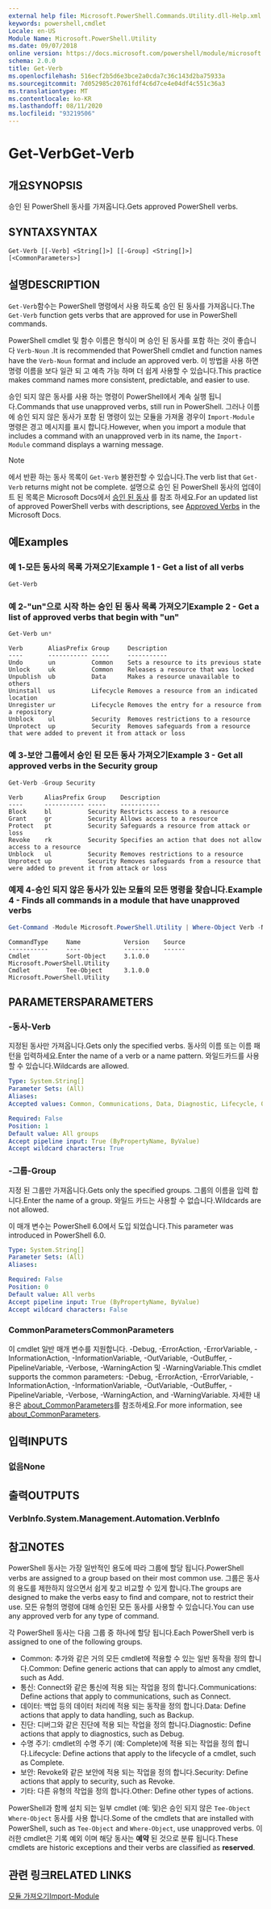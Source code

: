 ```yaml
---
external help file: Microsoft.PowerShell.Commands.Utility.dll-Help.xml
keywords: powershell,cmdlet
Locale: en-US
Module Name: Microsoft.PowerShell.Utility
ms.date: 09/07/2018
online version: https://docs.microsoft.com/powershell/module/microsoft.powershell.utility/get-verb?view=powershell-6&WT.mc_id=ps-gethelp
schema: 2.0.0
title: Get-Verb
ms.openlocfilehash: 516ecf2b5d6e3bce2a0cda7c36c143d2ba75933a
ms.sourcegitcommit: 7d052985c20761fdf4c6d7ce4e04df4c551c36a3
ms.translationtype: MT
ms.contentlocale: ko-KR
ms.lasthandoff: 08/11/2020
ms.locfileid: "93219506"
---
```

# <span data-ttu-id="1f89d-103">Get-Verb</span><span class="sxs-lookup"><span data-stu-id="1f89d-103">Get-Verb</span></span>

## <span data-ttu-id="1f89d-104">개요</span><span class="sxs-lookup"><span data-stu-id="1f89d-104">SYNOPSIS</span></span>
<span data-ttu-id="1f89d-105">승인 된 PowerShell 동사를 가져옵니다.</span><span class="sxs-lookup"><span data-stu-id="1f89d-105">Gets approved PowerShell verbs.</span></span>

## <span data-ttu-id="1f89d-106">SYNTAX</span><span class="sxs-lookup"><span data-stu-id="1f89d-106">SYNTAX</span></span>

```
Get-Verb [[-Verb] <String[]>] [[-Group] <String[]>] [<CommonParameters>]
```

## <span data-ttu-id="1f89d-107">설명</span><span class="sxs-lookup"><span data-stu-id="1f89d-107">DESCRIPTION</span></span>

<span data-ttu-id="1f89d-108">`Get-Verb`함수는 PowerShell 명령에서 사용 하도록 승인 된 동사를 가져옵니다.</span><span class="sxs-lookup"><span data-stu-id="1f89d-108">The `Get-Verb` function gets verbs that are approved for use in PowerShell commands.</span></span>

<span data-ttu-id="1f89d-109">PowerShell cmdlet 및 함수 이름은 형식이 며 승인 된 동사를 포함 하는 것이 좋습니다 `Verb-Noun` .</span><span class="sxs-lookup"><span data-stu-id="1f89d-109">It is recommended that PowerShell cmdlet and function names have the `Verb-Noun` format and include an approved verb.</span></span> <span data-ttu-id="1f89d-110">이 방법을 사용 하면 명령 이름을 보다 일관 되 고 예측 가능 하며 더 쉽게 사용할 수 있습니다.</span><span class="sxs-lookup"><span data-stu-id="1f89d-110">This practice makes command names more consistent, predictable, and easier to use.</span></span>

<span data-ttu-id="1f89d-111">승인 되지 않은 동사를 사용 하는 명령이 PowerShell에서 계속 실행 됩니다.</span><span class="sxs-lookup"><span data-stu-id="1f89d-111">Commands that use unapproved verbs, still run in PowerShell.</span></span> <span data-ttu-id="1f89d-112">그러나 이름에 승인 되지 않은 동사가 포함 된 명령이 있는 모듈을 가져올 경우이 `Import-Module` 명령은 경고 메시지를 표시 합니다.</span><span class="sxs-lookup"><span data-stu-id="1f89d-112">However, when you import a module that includes a command with an unapproved verb in its name, the `Import-Module` command displays a warning message.</span></span>

> [!NOTE]
> <span data-ttu-id="1f89d-113">에서 반환 하는 동사 목록이 `Get-Verb` 불완전할 수 있습니다.</span><span class="sxs-lookup"><span data-stu-id="1f89d-113">The verb list that `Get-Verb` returns might not be complete.</span></span> <span data-ttu-id="1f89d-114">설명으로 승인 된 PowerShell 동사의 업데이트 된 목록은 Microsoft Docs에서 [승인 된 동사](../../docs-conceptual/developer/cmdlet/approved-verbs-for-windows-powershell-commands.md) 를 참조 하세요.</span><span class="sxs-lookup"><span data-stu-id="1f89d-114">For an updated list of approved PowerShell verbs with descriptions, see [Approved Verbs](../../docs-conceptual/developer/cmdlet/approved-verbs-for-windows-powershell-commands.md) in the Microsoft Docs.</span></span>

## <span data-ttu-id="1f89d-115">예</span><span class="sxs-lookup"><span data-stu-id="1f89d-115">Examples</span></span>

### <span data-ttu-id="1f89d-116">예 1-모든 동사의 목록 가져오기</span><span class="sxs-lookup"><span data-stu-id="1f89d-116">Example 1 - Get a list of all verbs</span></span>

```powershell
Get-Verb
```

### <span data-ttu-id="1f89d-117">예 2-"un"으로 시작 하는 승인 된 동사 목록 가져오기</span><span class="sxs-lookup"><span data-stu-id="1f89d-117">Example 2 - Get a list of approved verbs that begin with "un"</span></span>

```powershell
Get-Verb un*
```

```Output
Verb       AliasPrefix Group     Description
----       ----------- -----     -----------
Undo       un          Common    Sets a resource to its previous state
Unlock     uk          Common    Releases a resource that was locked
Unpublish  ub          Data      Makes a resource unavailable to others
Uninstall  us          Lifecycle Removes a resource from an indicated location
Unregister ur          Lifecycle Removes the entry for a resource from a repository
Unblock    ul          Security  Removes restrictions to a resource
Unprotect  up          Security  Removes safeguards from a resource that were added to prevent it from attack or loss
```

### <span data-ttu-id="1f89d-118">예 3-보안 그룹에서 승인 된 모든 동사 가져오기</span><span class="sxs-lookup"><span data-stu-id="1f89d-118">Example 3 - Get all approved verbs in the Security group</span></span>

```powershell
Get-Verb -Group Security
```

```Output
Verb      AliasPrefix Group    Description
----      ----------- -----    -----------
Block     bl          Security Restricts access to a resource
Grant     gr          Security Allows access to a resource
Protect   pt          Security Safeguards a resource from attack or loss
Revoke    rk          Security Specifies an action that does not allow access to a resource
Unblock   ul          Security Removes restrictions to a resource
Unprotect up          Security Removes safeguards from a resource that were added to prevent it from attack or loss
```

### <span data-ttu-id="1f89d-119">예제 4-승인 되지 않은 동사가 있는 모듈의 모든 명령을 찾습니다.</span><span class="sxs-lookup"><span data-stu-id="1f89d-119">Example 4 - Finds all commands in a module that have unapproved verbs</span></span>

```powershell
Get-Command -Module Microsoft.PowerShell.Utility | Where-Object Verb -NotIn (Get-Verb).Verb
```

```Output
CommandType     Name            Version    Source
-----------     ----            -------    ------
Cmdlet          Sort-Object     3.1.0.0    Microsoft.PowerShell.Utility
Cmdlet          Tee-Object      3.1.0.0    Microsoft.PowerShell.Utility
```

## <span data-ttu-id="1f89d-120">PARAMETERS</span><span class="sxs-lookup"><span data-stu-id="1f89d-120">PARAMETERS</span></span>

### <span data-ttu-id="1f89d-121">-동사</span><span class="sxs-lookup"><span data-stu-id="1f89d-121">-Verb</span></span>

<span data-ttu-id="1f89d-122">지정된 동사만 가져옵니다.</span><span class="sxs-lookup"><span data-stu-id="1f89d-122">Gets only the specified verbs.</span></span> <span data-ttu-id="1f89d-123">동사의 이름 또는 이름 패턴을 입력하세요.</span><span class="sxs-lookup"><span data-stu-id="1f89d-123">Enter the name of a verb or a name pattern.</span></span> <span data-ttu-id="1f89d-124">와일드카드를 사용할 수 있습니다.</span><span class="sxs-lookup"><span data-stu-id="1f89d-124">Wildcards are allowed.</span></span>

```yaml
Type: System.String[]
Parameter Sets: (All)
Aliases:
Accepted values: Common, Communications, Data, Diagnostic, Lifecycle, Other, Security

Required: False
Position: 1
Default value: All groups
Accept pipeline input: True (ByPropertyName, ByValue)
Accept wildcard characters: True
```

### <span data-ttu-id="1f89d-125">-그룹</span><span class="sxs-lookup"><span data-stu-id="1f89d-125">-Group</span></span>

<span data-ttu-id="1f89d-126">지정 된 그룹만 가져옵니다.</span><span class="sxs-lookup"><span data-stu-id="1f89d-126">Gets only the specified groups.</span></span> <span data-ttu-id="1f89d-127">그룹의 이름을 입력 합니다.</span><span class="sxs-lookup"><span data-stu-id="1f89d-127">Enter the name of a group.</span></span> <span data-ttu-id="1f89d-128">와일드 카드는 사용할 수 없습니다.</span><span class="sxs-lookup"><span data-stu-id="1f89d-128">Wildcards are not allowed.</span></span>

<span data-ttu-id="1f89d-129">이 매개 변수는 PowerShell 6.0에서 도입 되었습니다.</span><span class="sxs-lookup"><span data-stu-id="1f89d-129">This parameter was introduced in PowerShell 6.0.</span></span>

```yaml
Type: System.String[]
Parameter Sets: (All)
Aliases:

Required: False
Position: 0
Default value: All verbs
Accept pipeline input: True (ByPropertyName, ByValue)
Accept wildcard characters: False
```

### <span data-ttu-id="1f89d-130">CommonParameters</span><span class="sxs-lookup"><span data-stu-id="1f89d-130">CommonParameters</span></span>

<span data-ttu-id="1f89d-131">이 cmdlet 일반 매개 변수를 지원합니다. -Debug, -ErrorAction, -ErrorVariable, -InformationAction, -InformationVariable, -OutVariable, -OutBuffer, -PipelineVariable, -Verbose, -WarningAction 및 -WarningVariable.</span><span class="sxs-lookup"><span data-stu-id="1f89d-131">This cmdlet supports the common parameters: -Debug, -ErrorAction, -ErrorVariable, -InformationAction, -InformationVariable, -OutVariable, -OutBuffer, -PipelineVariable, -Verbose, -WarningAction, and -WarningVariable.</span></span> <span data-ttu-id="1f89d-132">자세한 내용은 [about_CommonParameters](https://go.microsoft.com/fwlink/?LinkID=113216)를 참조하세요.</span><span class="sxs-lookup"><span data-stu-id="1f89d-132">For more information, see [about_CommonParameters](https://go.microsoft.com/fwlink/?LinkID=113216).</span></span>

## <span data-ttu-id="1f89d-133">입력</span><span class="sxs-lookup"><span data-stu-id="1f89d-133">INPUTS</span></span>

### <span data-ttu-id="1f89d-134">없음</span><span class="sxs-lookup"><span data-stu-id="1f89d-134">None</span></span>

## <span data-ttu-id="1f89d-135">출력</span><span class="sxs-lookup"><span data-stu-id="1f89d-135">OUTPUTS</span></span>

### <span data-ttu-id="1f89d-136">VerbInfo.</span><span class="sxs-lookup"><span data-stu-id="1f89d-136">System.Management.Automation.VerbInfo</span></span>

## <span data-ttu-id="1f89d-137">참고</span><span class="sxs-lookup"><span data-stu-id="1f89d-137">NOTES</span></span>

<span data-ttu-id="1f89d-138">PowerShell 동사는 가장 일반적인 용도에 따라 그룹에 할당 됩니다.</span><span class="sxs-lookup"><span data-stu-id="1f89d-138">PowerShell verbs are assigned to a group based on their most common use.</span></span> <span data-ttu-id="1f89d-139">그룹은 동사의 용도를 제한하지 않으면서 쉽게 찾고 비교할 수 있게 합니다.</span><span class="sxs-lookup"><span data-stu-id="1f89d-139">The groups are designed to make the verbs easy to find and compare, not to restrict their use.</span></span> <span data-ttu-id="1f89d-140">모든 유형의 명령에 대해 승인된 모든 동사를 사용할 수 있습니다.</span><span class="sxs-lookup"><span data-stu-id="1f89d-140">You can use any approved verb for any type of command.</span></span>

<span data-ttu-id="1f89d-141">각 PowerShell 동사는 다음 그룹 중 하나에 할당 됩니다.</span><span class="sxs-lookup"><span data-stu-id="1f89d-141">Each PowerShell verb is assigned to one of the following groups.</span></span>

- <span data-ttu-id="1f89d-142">Common: 추가와 같은 거의 모든 cmdlet에 적용할 수 있는 일반 동작을 정의 합니다.</span><span class="sxs-lookup"><span data-stu-id="1f89d-142">Common: Define generic actions that can apply to almost any cmdlet, such as Add.</span></span>
- <span data-ttu-id="1f89d-143">통신: Connect와 같은 통신에 적용 되는 작업을 정의 합니다.</span><span class="sxs-lookup"><span data-stu-id="1f89d-143">Communications: Define actions that apply to communications, such as Connect.</span></span>
- <span data-ttu-id="1f89d-144">데이터: 백업 등의 데이터 처리에 적용 되는 동작을 정의 합니다.</span><span class="sxs-lookup"><span data-stu-id="1f89d-144">Data: Define actions that apply to data handling, such as Backup.</span></span>
- <span data-ttu-id="1f89d-145">진단: 디버그와 같은 진단에 적용 되는 작업을 정의 합니다.</span><span class="sxs-lookup"><span data-stu-id="1f89d-145">Diagnostic: Define actions that apply to diagnostics, such as Debug.</span></span>
- <span data-ttu-id="1f89d-146">수명 주기: cmdlet의 수명 주기 (예: Complete)에 적용 되는 작업을 정의 합니다.</span><span class="sxs-lookup"><span data-stu-id="1f89d-146">Lifecycle: Define actions that apply to the lifecycle of a cmdlet, such as Complete.</span></span>
- <span data-ttu-id="1f89d-147">보안: Revoke와 같은 보안에 적용 되는 작업을 정의 합니다.</span><span class="sxs-lookup"><span data-stu-id="1f89d-147">Security: Define actions that apply to security, such as Revoke.</span></span>
- <span data-ttu-id="1f89d-148">기타: 다른 유형의 작업을 정의 합니다.</span><span class="sxs-lookup"><span data-stu-id="1f89d-148">Other: Define other types of actions.</span></span>

<span data-ttu-id="1f89d-149">PowerShell과 함께 설치 되는 일부 cmdlet (예: 및)은 승인 되지 않은 `Tee-Object` `Where-Object` 동사를 사용 합니다.</span><span class="sxs-lookup"><span data-stu-id="1f89d-149">Some of the cmdlets that are installed with PowerShell, such as `Tee-Object` and `Where-Object`, use unapproved verbs.</span></span> <span data-ttu-id="1f89d-150">이러한 cmdlet은 기록 예외 이며 해당 동사는 **예약** 된 것으로 분류 됩니다.</span><span class="sxs-lookup"><span data-stu-id="1f89d-150">These cmdlets are historic exceptions and their verbs are classified as **reserved**.</span></span>

## <span data-ttu-id="1f89d-151">관련 링크</span><span class="sxs-lookup"><span data-stu-id="1f89d-151">RELATED LINKS</span></span>

[<span data-ttu-id="1f89d-152">모듈 가져오기</span><span class="sxs-lookup"><span data-stu-id="1f89d-152">Import-Module</span></span>](../microsoft.powershell.core/import-module.md)
